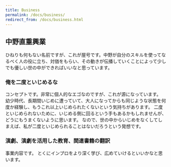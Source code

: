 ```yaml
---
title: Business
permalink: /docs/business/
redirect_from: /docs/business.html
---
```



## 中野直重興業
ひねりも何もない名前ですが、これが屋号です。中野が自分のスキルを使ってなるべく人の役に立ち、対価をもらい、その動きが伝播していくことによって少しでも優しい世の中ができればいいなと思っています。

### 俺を二度といじめるな
コンセプトです。非常に個人的なエゴなのですが、これが源になっています。
幼少時代、長期間いじめに遭っていて、大人になってからも同じような状態を何度か経験し、もうこれ以上いじめられたくないという気持ちがあります。
二度といじめられないために、いじめる側に回るという手もあるかもしれませんが、どうにもうまくないように思います。
なので、世の中からいじめをなくしてしまえば、私が二度といじめられることはないだろうという発想です。

### 演劇、演劇を活用した教育、関連書籍の翻訳
事業内容です。
とくにインプロをより深く学び、広めていけるといいかなと思います。




